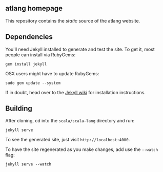 ## atlang homepage

This repository contains the _static_ source of the atlang website.

## Dependencies

You'll need Jekyll installed to generate and test the site. To get it, most people can install via RubyGems:

    gem install jekyll

OSX users might have to update RubyGems:

    sudo gem update --system

If in doubt, head over to the [Jekyll wiki](https://github.com/mojombo/jekyll/wiki) for installation instructions.

## Building

After cloning, cd into the `scala/scala-lang` directory and run:

    jekyll serve

To see the generated site, just visit `http://localhost:4000`.

To have the site regenerated as you make changes, add use the `--watch` flag:

    jekyll serve --watch
